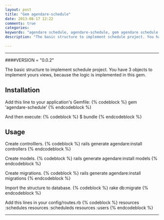 ```yaml
---
layout: post
title: "Gem agendare-schedule"
date: 2013-08-17 12:22
comments: true
categories: 
keywords: "agendare schedule, agendare-schedule, gem agendare schedule, gem agendare-schedule, agendar, gem schedule, gem" 
description: "The basic structure to implement schedule project. You have 3 objects to implement yours views, because the logic is implemented in this gem."
 
---
```

---

<!--more-->
####VERSION = "0.0.2"

The basic structure to implement schedule project. You have 3 objects to implement yours views, because the logic is implemented in this gem.

## Installation

Add this line to your application's Gemfile:
	{% codeblock %}
    gem 'agendare-schedule'
    {% endcodeblock %}

And then execute:
	{% codeblock %}
    $ bundle
    {% endcodeblock %}

## Usage
	 
Create controlllers.
{% codeblock %}
     rails  generate agendare:install controllers
{% endcodeblock %}
     
Create models.
{% codeblock %}
     rails  generate agendare:install models
{% endcodeblock %}
     
Create migrations.
{% codeblock %}
     rails  generate agendare:install migrations
{% endcodeblock %}
     
Import the structure to database.
{% codeblock %}
     rake db:migrate
{% endcodeblock %}
     
Add this lines in your config/routes.rb
{% codeblock %}
	 resources :schedules
	 resources :scheduleds
	 resources :users 
{% endcodeblock %}

---